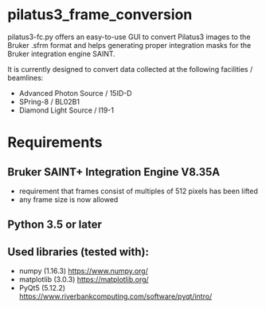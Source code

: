 # pilatus3_frame_conversion

pilatus3-fc.py offers an easy-to-use GUI to convert Pilatus3 images to the Bruker .sfrm format and helps generating proper integration masks for the Bruker integration engine SAINT.

It is currently designed to convert data collected at the following facilities / beamlines:
  - Advanced Photon Source / 15ID-D
  - SPring-8 / BL02B1
  - Diamond Light Source / I19-1

# Requirements

## Bruker SAINT+ Integration Engine V8.35A
  - requirement that frames consist of multiples of 512 pixels has been lifted
  - any frame size is now allowed

## Python 3.5 or later

## Used libraries (tested with):
  - numpy (1.16.3) https://www.numpy.org/
  - matplotlib (3.0.3) https://matplotlib.org/
  - PyQt5 (5.12.2) https://www.riverbankcomputing.com/software/pyqt/intro/
